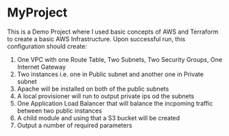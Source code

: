 # MyProject
This is a Demo Project where I used basic concepts of AWS and Terraform to create a basic AWS Infrastructure.
Upon successful run, this configuration should create:
1. One VPC with one Route Table, Two Subnets, Two Security Groups, One Internet Gateway
2. Two instances i.e. one in Public subnet and another one in Private subnet
3. Apache will be installed on both of the public subnets
4. A local provisioner will run to output private ips od the subnets
5. One Application Load Balancer that will balance the incpoming traffic between two public instances
6. A child module and using that a S3 bucket will be created
7. Output a number of required parameters
